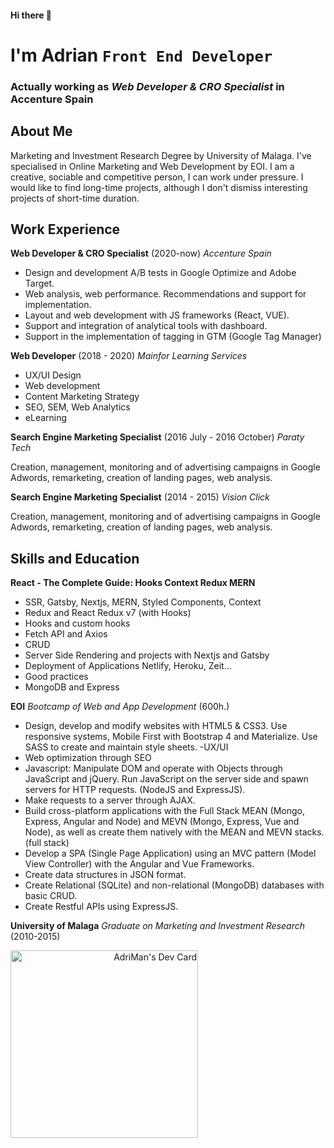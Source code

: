 
#### Hi there 👋
# I'm Adrian `Front End Developer`
### Actually working as *Web Developer & CRO Specialist* in Accenture Spain 

## About Me
Marketing and Investment Research Degree by University of Malaga. I've specialised in Online Marketing and Web Development by EOI.
I am a creative, sociable and competitive person, I can work under pressure.
I would like to find long-time projects, although I don't dismiss interesting projects of short-time duration.

## Work Experience
**Web Developer & CRO Specialist** (2020-now)
*Accenture Spain* 

- Design and development A/B tests in Google Optimize and Adobe Target.
- Web analysis, web performance. Recommendations and support for implementation.
- Layout and web development with JS frameworks (React, VUE).
- Support and integration of analytical tools with dashboard.
- Support in the implementation of tagging in GTM (Google Tag Manager)

**Web Developer** (2018 - 2020)
*Mainfor Learning Services* 

- UX/UI Design
- Web development
- Content Marketing Strategy
- SEO, SEM, Web Analytics
- eLearning

**Search Engine Marketing Specialist** (2016 July - 2016 October)
*Paraty Tech* 

Creation, management, monitoring and of advertising campaigns in Google Adwords, remarketing, creation of landing pages, web analysis.

**Search Engine Marketing Specialist** (2014 - 2015)
*Vision Click* 

Creation, management, monitoring and of advertising campaigns in Google Adwords, remarketing, creation of landing pages, web analysis.

## Skills and Education

**React - The Complete Guide: Hooks Context Redux MERN**
- SSR, Gatsby, Nextjs, MERN, Styled Components, Context
- Redux and React Redux v7 (with Hooks)
- Hooks and custom hooks
- Fetch API and Axios
- CRUD
- Server Side Rendering and projects with Nextjs and Gatsby
- Deployment of Applications Netlify, Heroku, Zeit...
- Good practices
- MongoDB and Express

**EOI**
*Bootcamp of Web and App Development* (600h.)
- Design, develop and modify websites with HTML5 & CSS3. Use responsive systems, Mobile First with Bootstrap 4 and Materialize. Use SASS to create and maintain style sheets.
-UX/UI
- Web optimization through SEO
- Javascript: Manipulate DOM and operate with Objects through JavaScript and jQuery. Run JavaScript on the server side and spawn servers for HTTP requests. (NodeJS and ExpressJS).
- Make requests to a server through AJAX.
- Build cross-platform applications with the Full Stack MEAN (Mongo, Express, Angular and Node) and MEVN (Mongo, Express, Vue and Node), as well as create them natively with the MEAN and MEVN stacks. (full stack)
- Develop a SPA (Single Page Application) using an MVC pattern (Model View Controller) with the Angular and Vue Frameworks.
- Create data structures in JSON format.
- Create Relational (SQLite) and non-relational (MongoDB) databases with basic CRUD.
- Create Restful APIs using ExpressJS.

**University of Malaga**
*Graduate on Marketing and Investment Research* (2010-2015)

<a style="text-align:right" href="https://app.daily.dev/AdriMan"><img src="https://api.daily.dev/devcards/92c3523acba648db8d3b4edc31733de7.png?r=c3o" width="300" alt="AdriMan's Dev Card"/></a>
